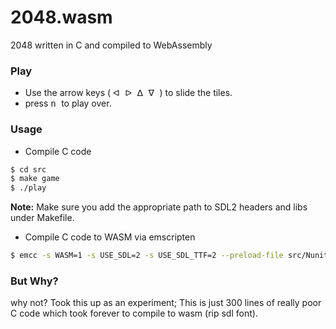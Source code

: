 # 2048.wasm
2048 written in C and compiled to WebAssembly


### Play

- Use the arrow keys ( <kbd> ᐊ </kbd> <kbd> ᐅ </kbd> <kbd> ᐃ </kbd> <kbd> ᐁ </kbd> ) to slide the tiles.
- press <kbd> n </kbd> to play over.

### Usage

- Compile C code
```sh
$ cd src
$ make game
$ ./play
```

**Note:** Make sure you add the appropriate path to SDL2 headers and libs under Makefile.


- Compile C code to WASM via emscripten
```sh
$ emcc -s WASM=1 -s USE_SDL=2 -s USE_SDL_TTF=2 --preload-file src/Nunito-ExtraBold.ttf -O3 -I include -L lib src/main.c -o docs/2048.js
```

### But Why?

why not? Took this up as an experiment; This is just 300 lines of really poor C code which took forever to compile to wasm (rip sdl font).
